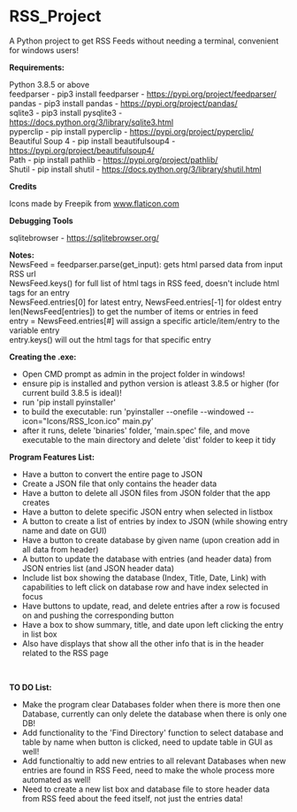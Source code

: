 # RSS_Project
 A Python project to get RSS Feeds without needing a terminal, convenient for windows users!

 <b>Requirements:</b> <br />
 
 Python 3.8.5 or above <br />
 feedparser - pip3 install feedparser - https://pypi.org/project/feedparser/<br />
 pandas - pip3 install pandas - https://pypi.org/project/pandas/<br />
 sqlite3 - pip3 install pysqlite3 - https://docs.python.org/3/library/sqlite3.html<br />
 pyperclip - pip install pyperclip - https://pypi.org/project/pyperclip/<br />
 Beautiful Soup 4 - pip install beautifulsoup4 - https://pypi.org/project/beautifulsoup4/<br />
 Path - pip install pathlib - https://pypi.org/project/pathlib/<br />
 Shutil - pip install shutil - https://docs.python.org/3/library/shutil.html<br />

 <b>Credits</b><br />

 Icons made by Freepik from www.flaticon.com<br />

 <b>Debugging Tools</b><br />
 
 sqlitebrowser - https://sqlitebrowser.org/<br />

 <b>Notes: </b><br />
 NewsFeed = feedparser.parse(get_input): gets html parsed data from input RSS url<br />
 NewsFeed.keys() for full list of html tags in RSS feed, doesn't include html tags for an entry <br />
 NewsFeed.entries[0] for latest entry, NewsFeed.entries[-1] for oldest entry<br />
 len(NewsFeed[entries]) to get the number of items or entries in feed<br />
 entry = NewsFeed.entries[#] will assign a specific article/item/entry to the variable entry<br />
 entry.keys() will out the html tags for that specific entry<br />

 <b>Creating the .exe:</b><br />
 - Open CMD prompt as admin in the project folder in windows!
 - ensure pip is installed and python version is atleast 3.8.5 or higher (for current build 3.8.5 is ideal)!
 - run 'pip install pyinstaller'
 - to build the executable: run 'pyinstaller --onefile --windowed --icon="Icons/RSS_Icon.ico" main.py'
 - after it runs, delete 'binaries' folder, 'main.spec' file, and move executable to the main directory and delete 'dist' folder to keep it tidy
 
 <b>Program Features List:</b><br />
 <ul>
  <li> Have a button to convert the entire page to JSON </li>
  <li> Create a JSON file that only contains the header data </li>
  <li> Have a button to delete all JSON files from JSON folder that the app creates</li>
  <li> Have a button to delete specific JSON entry when selected in listbox</li>
  <li> A button to create a list of entries by index to JSON (while showing entry name and date on GUI) </li>
  <li> Have a button to create database by given name (upon creation add in all data from header) </li>
  <li> A button to update the database with entries (and header data) from JSON entries list (and JSON header data) </li>
  <li> Include list box showing the database (Index, Title, Date, Link) with capabilities to left click on database row and have index selected in focus </li>
  <li> Have buttons to update, read, and delete entries after a row is focused on and pushing the corresponding button </li>
  <li> Have a box to show summary, title, and date upon left clicking the entry in list box </li>
  <li> Also have displays that show all the other info that is in the header related to the RSS page </li>
 </ul><br />

 <b>TO DO List:</b><br />
 <ul>
  <li> Make the program clear Databases folder when there is more then one Database, currently can only delete the database when there is only one DB! </li>
  <li> Add functionality to the 'Find Directory' function to select database and table by name when button is clicked, need to update table in GUI as well! </li>
  <li> Add functionaltiy to add new entries to all relevant Databases when new entries are found in RSS Feed, need to make the whole process more automated as well! </li>
  <li> Need to create a new list box and database file to store header data from RSS feed about the feed itself, not just the entries data! </li>
 </ul><br />

